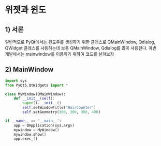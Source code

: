 # 위젯과 윈도

## 1) 서론
일반적으로 PyQt에서는 윈도우를 생성하기 위한 클래스로
QMainWindow, Qdialog, QWidget 클래스를 사용하는데 
보통 QMainWindow, Qdialog를 많이 사용한다. 
이번 개발에서는 mainwindow를 이용하기 위하여 코드를 살펴보자

## 2) MainWindow
``` python
import sys
from PyQt5.QtWidgets import *

class MyWindow(QMainWindow):
    def __init__(self):
        super().__init__()
        self.setWindowTitle("HairCounter")
        self.setGeometry(300, 300, 300, 400)

if __name__ == "__main__":
    app = QApplication(sys.argv)
    mywindow = MyWindow()
    mywindow.show()
    app.exec_()
```

<!--stackedit_data:
eyJoaXN0b3J5IjpbLTE1ODEzMjg3NjgsMjEwNTE3NTIxM119
-->